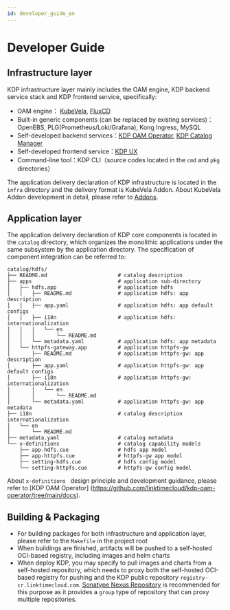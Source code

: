 ```yaml
---
id: developer_guide_en
---
```


# Developer Guide

## Infrastructure layer

KDP infrastructure layer  mainly includes the OAM engine, KDP backend service stack and KDP frontend service, specifically:
* OAM engine： [KubeVela](https://kubevela.io/), [FluxCD](https://fluxcd.io/)
* Built-in generic components (can be replaced by existing services)：OpenEBS, PLG(Prometheus/Loki/Grafana), Kong Ingress, MySQL
* Self-developed backend services：[KDP OAM Operator](https://github.com/linktimecloud/kdp-oam-operator), [KDP Catalog Manager](https://github.com/linktimecloud/kdp-catalog-manager)
* Self-developed frontend service：[KDP UX](https://github.com/linktimecloud/kdp-ux)
* Command-line tool：KDP CLI（source codes located in the `cmd` and `pkg` directories）

The application delivery declaration of KDP infrastructure is located in the `infra` directory and the delivery format is KubeVela Addon. About KubeVela Addon development in detail, please refer to [Addons](https://kubevela.io/docs/platform-engineers/addon/intro/).

## Application layer

The application delivery declaration of KDP core components is located in the `catalog` directory, which organizes the monolithic applications under the same subsystem by the application directory. The specification of component integration can be referred to:
```
catalog/hdfs/
├── README.md                       # catalog description
├── apps                            # application sub-directory
│   ├── hdfs.app                    # application hdfs
│   │   ├── README.md               # application hdfs: app description
│   │   ├── app.yaml                # application hdfs: app default configs
│   │   ├── i18n                    # application hdfs: internationalization
│   │   │   └── en
│   │   │       └── README.md
│   │   └── metadata.yaml           # application hdfs: app metadata
│   └── httpfs-gateway.app          # application httpfs-gw
│       ├── README.md               # application httpfs-gw: app description
│       ├── app.yaml                # application httpfs-gw: app default configs
│       ├── i18n                    # application httpfs-gw: internationalization
│       │   └── en
│       │       └── README.md
│       └── metadata.yaml           # application httpfs-gw: app metadata
├── i18n                            # catalog description internationalization
│   └── en
│       └── README.md
├── metadata.yaml                   # catalog metadata
└── x-definitions                   # catalog capability models
    ├── app-hdfs.cue                # hdfs app model
    ├── app-httpfs.cue              # httpfs-gw app model
    ├── setting-hdfs.cue            # hdfs config model
    └── setting-httpfs.cue          # httpfs-gw config model
```

About `x-definitions ` design principle and development guidance, please refer to [KDP OAM Operator] (https://github.com/linktimecloud/kdp-oam-operator/tree/main/docs).

## Building & Packaging
* For building packages for both infrastructure and application layer, please refer to the `Makefile` in the project root
* When buildings are finished, artifacts will be pushed to a self-hosted OCI-based registry, including images and helm charts
* When deploy KDP, you may specify to pull images and charts from a self-hosted repository, which needs to proxy both the self-hosted OCI-based registry for pushing and the KDP public repository `registry-cr.linktimecloud.com`. [Sonatype Nexus Repository](https://help.sonatype.com/en/sonatype-nexus-repository.html) is recommended for this purpose as it provides a `group` type of repository that can proxy multiple repositories.